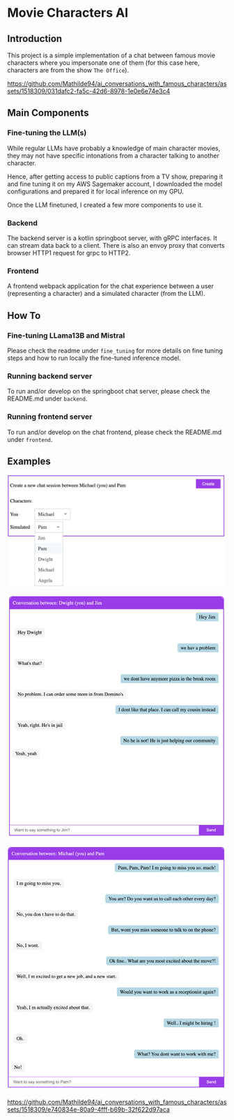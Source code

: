 # Movie Characters AI

## Introduction
This project is a simple implementation of a chat between famous movie characters where you impersonate one of them (for this case here, characters are from the show `The Office`). 


https://github.com/Mathilde94/ai_conversations_with_famous_characters/assets/1518309/031dafc2-fa5c-42d6-8978-1e0e6e74e3c4


## Main Components

### Fine-tuning the LLM(s)
While regular LLMs have probably a knowledge of main character movies, they may not have specific intonations 
from a character talking to another character. 

Hence, after getting access to public captions from a TV show, preparing it and fine tuning it on my AWS Sagemaker
account, I downloaded the model configurations and prepared it for local inference on my GPU. 

Once the LLM finetuned, I created a few more components to use it. 

### Backend
The backend server is a kotlin springboot server, with gRPC interfaces. It can stream data back to a client.
There is also an envoy proxy that converts browser HTTP1 request for grpc to HTTP2. 

### Frontend
A frontend webpack application for the chat experience between a user (representing a character) and a simulated character (from the LLM). 

## How To

### Fine-tuning LLama13B and Mistral
Please check the readme under `fine_tuning` for more details on fine tuning steps and how to run locally
the fine-tuned inference model.

### Running backend server
To run and/or develop on the springboot chat server, please check the README.md under `backend`.

### Running frontend server
To run and/or develop on the chat frontend, please check the README.md under `frontend`.

## Examples

![selection.png](media%2Fselection.png)

![dwight_and_jim.png](media%2Fdwight_and_jim.png)

![michael_and_pam.png](media%2Fmichael_and_pam.png)

https://github.com/Mathilde94/ai_conversations_with_famous_characters/assets/1518309/e740834e-80a9-4fff-b69b-32f622d97aca


